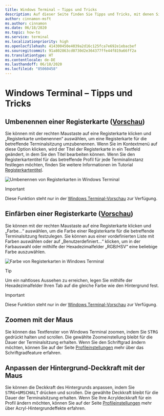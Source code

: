 ```yaml
---
title: Windows Terminal – Tipps und Tricks
description: Auf dieser Seite finden Sie Tipps und Tricks, mit denen Sie Ihre Windows Terminal-Erfahrung verbessern können.
author: cinnamon-msft
ms.author: cinnamon
ms.date: 06/18/2020
ms.topic: how-to
ms.service: terminal
ms.localizationpriority: high
ms.openlocfilehash: 414300450e4039a2d16c125fca7e692e1ebacbef
ms.sourcegitcommit: 91a802863cd0730d2e364377ffe44f819a66ff2a
ms.translationtype: HT
ms.contentlocale: de-DE
ms.lasthandoff: 06/18/2020
ms.locfileid: "85060458"
---
```

# <a name="windows-terminal-tips-and-tricks"></a>Windows Terminal – Tipps und Tricks

## <a name="rename-a-tab-preview"></a>Umbenennen einer Registerkarte ([Vorschau](https://aka.ms/terminal-preview/))

Sie können mit der rechten Maustaste auf eine Registerkarte klicken und „Registerkarte umbenennen“ auswählen, um eine Registerkarte für die betreffende Terminalsitzung umzubenennen. Wenn Sie im Kontextmenü auf diese Option klicken, wird der Titel der Registerkarte in ein Textfeld geändert, in dem Sie den Titel bearbeiten können. Wenn Sie den Registerkartentitel für das betreffende Profil für jede Terminalinstanz festlegen möchten, finden Sie weitere Informationen im Tutorial [Registerkartentitel](./tutorials/tab-title.md).

![Umbenennen von Registerkarten in Windows Terminal](./images/tab-rename.gif)

> [!IMPORTANT]
> Diese Funktion steht nur in der [Windows Terminal-Vorschau](https://aka.ms/terminal-preview/) zur Verfügung.

## <a name="color-a-tab-preview"></a>Einfärben einer Registerkarte ([Vorschau](https://aka.ms/terminal-preview/))

Sie können mit der rechten Maustaste auf eine Registerkarte klicken und „Farbe...“ auswählen, um die Farbe einer Registerkarte für die betreffende Terminalsitzung festzulegen. Sie können aus einer vordefinierten Liste mit Farben auswählen oder auf „Benutzerdefiniert...“ klicken, um in der Farbauswahl oder mithilfe der Hexadezimalfelder „RGB/HSV“ eine beliebige Farbe auszuwählen.

![Farbe von Registerkarten in Windows Terminal](./images/tab-color.png)

> [!TIP]
> Um ein nahtloses Aussehen zu erreichen, legen Sie mithilfe der Hexadezimalfelder Ihren Tab auf die gleiche Farbe wie den Hintergrund fest.

> [!IMPORTANT]
> Diese Funktion steht nur in der [Windows Terminal-Vorschau](https://aka.ms/terminal-preview/) zur Verfügung.

## <a name="zoom-with-the-mouse"></a>Zoomen mit der Maus

Sie können das Textfenster von Windows Terminal zoomen, indem Sie <kbd>STRG</kbd> gedrückt halten und scrollen. Die gewählte Zoomeinstellung bleibt für die Dauer der Terminalsitzung erhalten. Wenn Sie den Schriftgrad ändern möchten, können Sie auf der Seite [Profileinstellungen](./customize-settings/profile-settings#text-settings) mehr über das Schriftgradfeature erfahren.

## <a name="adjust-background-opacity-with-the-mouse"></a>Anpassen der Hintergrund-Deckkraft mit der Maus

Sie können die Deckkraft des Hintergrunds anpassen, indem Sie <kbd>STRG+UMSCHALT</kbd> drücken und scrollen. Die gewählte Deckkraft bleibt für die Dauer der Terminalsitzung erhalten. Wenn Sie Ihre Acryldeckkraft für ein Profil ändern möchten, können Sie auf der Seite [Profileinstellungen](./customize-settings/profile-settings#acrylic-settings) mehr über Acryl-Hintergrundeffekte erfahren.
